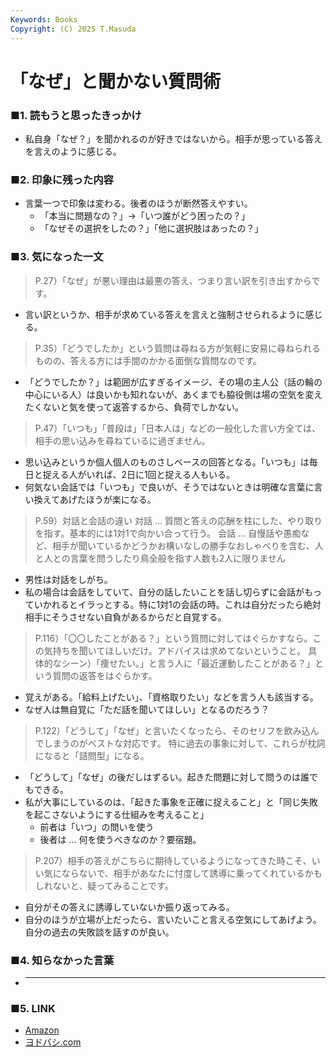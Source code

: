 ```yaml
---
Keywords: Books
Copyright: (C) 2025 T.Masuda
---
```


# 「なぜ」と聞かない質問術

### ■1. 読もうと思ったきっかけ

* 私自身「なぜ？」を聞かれるのが好きではないから。相手が思っている答えを言えのように感じる。


### ■2. 印象に残った内容
* 言葉一つで印象は変わる。後者のほうが断然答えやすい。
    * 「本当に問題なの？」→「いつ誰がどう困ったの？」
    * 「なぜその選択をしたの？」「他に選択肢はあったの？」

### ■3. 気になった一文

> P.27）「なぜ」が悪い理由は最悪の答え、つまり言い訳を引き出すからです。

* 言い訳というか、相手が求めている答えを言えと強制させられるように感じる。

> P.35）「どうでしたか」という質問は尋ねる方が気軽に安易に尋ねられるものの、答える方には手間のかかる面倒な質問なのです。

* 「どうでしたか？」は範囲が広すぎるイメージ、その場の主人公（話の輪の中心にいる人）は良いかも知れないが、あくまでも脇役側は場の空気を変えたくないと気を使って返答するから、負荷でしかない。

> P.47）「いつも」「普段は」「日本人は」などの一般化した言い方全ては、相手の思い込みを尋ねているに過ぎません。
* 思い込みというか個人個人のものさしベースの回答となる。「いつも」は毎日と捉える人がいれば、2日に1回と捉える人もいる。
* 何気ない会話では「いつも」で良いが、そうではないときは明確な言葉に言い換えてあげたほうが楽になる。

> P.59）対話と会話の違い
> 対話 … 質問と答えの応酬を柱にした、やり取りを指す。基本的には1対1で向かい合って行う。
> 会話 … 自慢話や愚痴など、相手が聞いているかどうかお構いなしの勝手なおしゃべりを含む、人と人との言葉を問うしたり鳥全般を指す人数も2人に限りません

* 男性は対話をしがち。
* 私の場合は会話をしていて、自分の話したいことを話し切らずに会話がもっていかれるとイラっとする。特に1対1の会話の時。これは自分だったら絶対相手にそうさせない自負があるからだと自覚する。

> P.116）「〇〇したことがある？」という質問に対してはぐらかすなら。この気持ちを聞いてほしいだけ。アドバイスは求めてないということ。
> 具体的なシーン）「痩せたい。」と言う人に「最近運動したことがある？」という質問の返答をはぐらかす。

* 覚えがある。「給料上げたい」、「資格取りたい」などを言う人も該当する。
* なぜ人は無自覚に「ただ話を聞いてほしい」となるのだろう？

> P.122）「どうして」「なぜ」と言いたくなったら、そのセリフを飲み込んでしまうのがベストな対応です。
> 特に過去の事象に対して、これらが枕詞になると「詰問型」になる。

* 「どうして」「なぜ」の後だしはずるい。起きた問題に対して問うのは誰でもできる。
* 私が大事にしているのは、「起きた事象を正確に捉えること」と「同じ失敗を起こさないようにする仕組みを考えること」
    * 前者は「いつ」の問いを使う
    * 後者は … 何を使うべきなのか？要宿題。

> P.207）相手の答えがこちらに期待しているようになってきた時こそ、いい気にならないで、相手があなたに忖度して誘導に乗ってくれているかもしれないと、疑ってみることです。

* 自分がその答えに誘導していないか振り返ってみる。
* 自分のほうが立場が上だったら、言いたいこと言える空気にしてあげよう。自分の過去の失敗談を話すのが良い。

### ■4. 知らなかった言葉
* ---
 
### ■5. LINK
* [Amazon](https://www.amazon.co.jp/%E3%80%8C%E8%89%AF%E3%81%84%E8%B3%AA%E5%95%8F%E3%80%8D%E3%82%9240%E5%B9%B4%E7%A3%A8%E3%81%8D%E7%B6%9A%E3%81%91%E3%81%9F%E5%AF%BE%E8%A9%B1%E3%81%AE%E3%83%97%E3%83%AD%E3%81%8C%E3%81%9F%E3%81%A9%E3%82%8A%E7%9D%80%E3%81%84%E3%81%9F-%E3%80%8C%E3%81%AA%E3%81%9C%E3%80%8D%E3%81%A8%E8%81%9E%E3%81%8B%E3%81%AA%E3%81%84%E8%B3%AA%E5%95%8F%E8%A1%93-%E4%B8%AD%E7%94%B0-%E8%B1%8A%E4%B8%80-ebook/dp/B0DSGZKMCP/ref=sr_1_1?adgrpid=53640861576&dib=eyJ2IjoiMSJ9.KifsXjZXwMzRMSUeS2wVHlUjNFaYUAO-lYL72bCy9lKcnDc2Nicz-bDLCZfw5nibGs1kX2fNCOIi1jn5U4hBYgmyD2gJoFoRTLOJVwfR5MshHMvFxzaEcD1ezRVglyYWcjpbIYO9fa4B0wtmjp5NJI5L96U94fTPcAkzFuwZo-59HIMbIPDto9jPJSdY7JmCdsXICApVo85PvSmu2tAsBvoUP0LLAQ_czwj5tzqJehKC_BiA7fcIbUxGiCZvp9dx7RjjPpG9XIhSaPBPMKfjae-JZhvlW-GtxQZoQliXFdw.C5eC0feUb0-N08RYqIXO92WMOJdMEFe6sIrT_PAs1hA&dib_tag=se&hvadid=679004932975&hvdev=c&hvexpln=0&hvlocphy=9198378&hvnetw=g&hvocijid=4113656190429858837--&hvqmt=e&hvrand=4113656190429858837&hvtargid=kwd-2403080153253&hydadcr=4072_13378638&jp-ad-ap=0&keywords=%E3%81%AA%E3%81%9C%E3%81%A8%E8%81%9E%E3%81%8B%E3%81%AA%E3%81%84%E8%B3%AA%E5%95%8F%E8%A1%93&mcid=3947662d37bf388fa55d5538173b6936&qid=1757233851&sr=8-1)
* [ヨドバシ.com](https://www.yodobashi.com/product/100000009004078785/)

